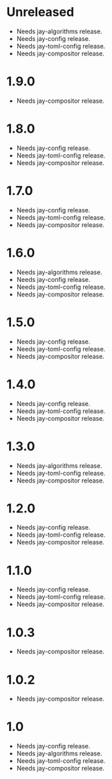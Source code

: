 # Unreleased

- Needs jay-algorithms release.
- Needs jay-config release.
- Needs jay-toml-config release.
- Needs jay-compositor release.

# 1.9.0

- Needs jay-compositor release.

# 1.8.0

- Needs jay-config release.
- Needs jay-toml-config release.
- Needs jay-compositor release.

# 1.7.0

- Needs jay-config release.
- Needs jay-toml-config release.
- Needs jay-compositor release.

# 1.6.0

- Needs jay-algorithms release.
- Needs jay-config release.
- Needs jay-toml-config release.
- Needs jay-compositor release.

# 1.5.0

- Needs jay-config release.
- Needs jay-toml-config release.
- Needs jay-compositor release.

# 1.4.0

- Needs jay-config release.
- Needs jay-toml-config release.
- Needs jay-compositor release.

# 1.3.0

- Needs jay-algorithms release.
- Needs jay-toml-config release.
- Needs jay-compositor release.

# 1.2.0

- Needs jay-config release.
- Needs jay-toml-config release.
- Needs jay-compositor release.

# 1.1.0

- Needs jay-config release.
- Needs jay-toml-config release.
- Needs jay-compositor release.

# 1.0.3

- Needs jay-compositor release.

# 1.0.2

- Needs jay-compositor release.

# 1.0

- Needs jay-config release.
- Needs jay-algorithms release.
- Needs jay-toml-config release.
- Needs jay-compositor release.
